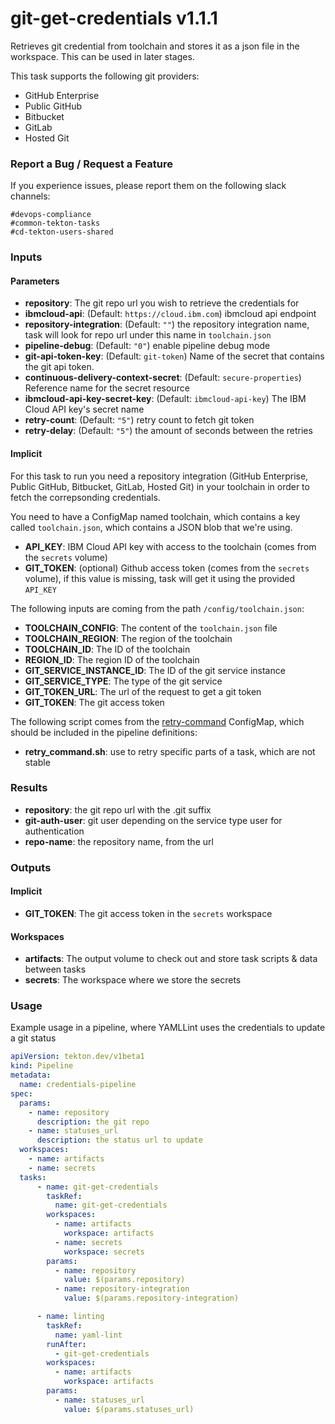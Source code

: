 # git-get-credentials v1.1.1

Retrieves git credential from toolchain and stores it as a json file in the workspace. This can be used in later stages.

This task supports the following git providers:
 - GitHub Enterprise
 - Public GitHub
 - Bitbucket
 - GitLab
 - Hosted Git

### Report a Bug / Request a Feature

If you experience issues, please report them on the following slack channels:
```
#devops-compliance
#common-tekton-tasks
#cd-tekton-users-shared
```

### Inputs

#### Parameters

  - **repository**: The git repo url you wish to retrieve the credentials for
  - **ibmcloud-api**: (Default: `https://cloud.ibm.com`) ibmcloud api endpoint
  - **repository-integration**: (Default: `""`) the repository integration name, task will look for repo url under this name in `toolchain.json`
  - **pipeline-debug**: (Default: `"0"`) enable pipeline debug mode
  - **git-api-token-key**: (Default: `git-token`) Name of the secret that contains the git api token.
  - **continuous-delivery-context-secret**: (Default: `secure-properties`) Reference name for the secret resource
  - **ibmcloud-api-key-secret-key**: (Default: `ibmcloud-api-key`) The IBM Cloud API key's secret name
  - **retry-count**: (Default: `"5"`) retry count to fetch git token
  - **retry-delay**: (Default: `"5"`) the amount of seconds between the retries

#### Implicit

For this task to run you need a repository integration (GitHub Enterprise, Public GitHub, Bitbucket, GitLab, Hosted Git) in your toolchain in order to fetch the correpsonding credentials.

You need to have a ConfigMap named toolchain, which contains a key called `toolchain.json`, which contains a JSON blob that we're using.

- **API_KEY**: IBM Cloud API key with access to the toolchain (comes from the `secrets` volume)
- **GIT_TOKEN**: (optional) Github access token (comes from the `secrets` volume), if this value is missing, task will get it using the provided `API_KEY`

The following inputs are coming from the path `/config/toolchain.json`:

- **TOOLCHAIN_CONFIG**: The content of the `toolchain.json` file
- **TOOLCHAIN_REGION**: The region of the toolchain
- **TOOLCHAIN_ID**: The ID of the toolchain
- **REGION_ID**: The region ID of the toolchain
- **GIT_SERVICE_INSTANCE_ID**: The ID of the git service instance
- **GIT_SERVICE_TYPE**: The type of the git service
- **GIT_TOKEN_URL**: The url of the request to get a git token
- **GIT_TOKEN**: The git access token

The following script comes from the [retry-command](../util/configmap-retry.yaml) ConfigMap, which should be included in the pipeline definitions:

- **retry_command.sh**: use to retry specific parts of a task, which are not stable

### Results

- **repository**: the git repo url with the .git suffix
- **git-auth-user**: git user depending on the service type user for authentication
- **repo-name**: the repository name, from the url

### Outputs

#### Implicit

- **GIT_TOKEN**: The git access token in the `secrets` workspace


#### Workspaces

 - **artifacts**: The output volume to check out and store task scripts & data between tasks
 - **secrets**: The workspace where we store the secrets

### Usage

Example usage in a pipeline, where YAMLLint uses the credentials
to update a git status

``` yaml
apiVersion: tekton.dev/v1beta1
kind: Pipeline
metadata:
  name: credentials-pipeline
spec:
  params:
    - name: repository
      description: the git repo
    - name: statuses_url
      description: the status url to update
  workspaces:
    - name: artifacts
    - name: secrets
  tasks:
      - name: git-get-credentials
        taskRef:
          name: git-get-credentials
        workspaces:
          - name: artifacts
            workspace: artifacts
          - name: secrets
            workspace: secrets
        params:
          - name: repository
            value: $(params.repository)
          - name: repository-integration
            value: $(params.repository-integration)

      - name: linting
        taskRef:
          name: yaml-lint
        runAfter:
          - git-get-credentials
        workspaces:
          - name: artifacts
            workspace: artifacts
        params:
          - name: statuses_url
            value: $(params.statuses_url)
```
